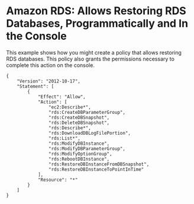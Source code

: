# Amazon RDS: Allows Restoring RDS Databases, Programmatically and In the Console<a name="reference_policies_examples_rds_db-console"></a>

This example shows how you might create a policy that allows restoring RDS databases\. This policy also grants the permissions necessary to complete this action on the console\.

```
{
    "Version": "2012-10-17",
    "Statement": [
        {
            "Effect": "Allow",
            "Action": [
                "ec2:Describe*",
                "rds:CreateDBParameterGroup",
                "rds:CreateDBSnapshot",
                "rds:DeleteDBSnapshot",
                "rds:Describe*",
                "rds:DownloadDBLogFilePortion",
                "rds:List*",
                "rds:ModifyDBInstance",
                "rds:ModifyDBParameterGroup",
                "rds:ModifyOptionGroup",
                "rds:RebootDBInstance",
                "rds:RestoreDBInstanceFromDBSnapshot",
                "rds:RestoreDBInstanceToPointInTime"
            ],
            "Resource": "*"
        }
    ]
}
```